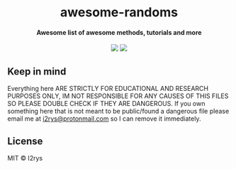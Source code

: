 
<h1 align="center">awesome-randoms</h1>
<h4 align="center">Awesome list of awesome methods, tutorials and more</h4>
<p align="center">
	<a href="https://github.com/I2rys/awesome-randoms/blob/main/LICENSE"><img src="https://img.shields.io/github/license/I2rys/awesome-randoms?style=flat-square"></img></a>
	<a href="https://github.com/I2rys/awesome-randoms/issues"><img src="https://img.shields.io/github/issues/I2rys/awesome-randoms.svg"></img></a>
</p>

## Keep in mind
Everything here ARE STRICTLY FOR EDUCATIONAL AND RESEARCH PURPOSES ONLY, IM NOT RESPONSIBLE FOR ANY CAUSES OF THIS FILES SO PLEASE DOUBLE CHECK IF THEY ARE DANGEROUS. If you own something here that is not meant to be public/found a dangerous file please email me at [i2rys@protonmail.com](mailto:i2rys@protonmail.com) so I can remove it immediately.

## License
MIT © I2rys
